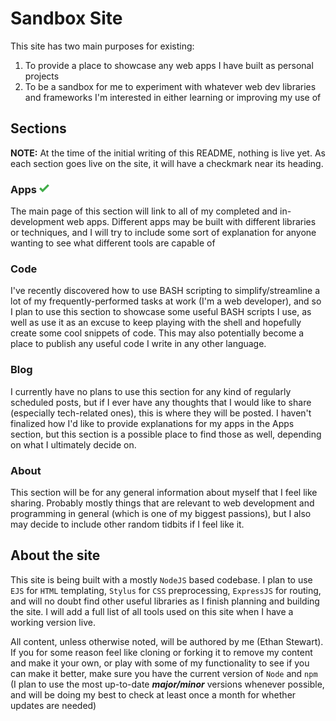 # Sandbox Site

This site has two main purposes for existing:

1. To provide a place to showcase any web apps I have built as personal projects
2. To be a sandbox for me to experiment with whatever web dev libraries and frameworks I'm interested in either learning or improving my use of

## Sections

**NOTE:** At the time of the initial writing of this README, nothing is live yet. As each section goes live on the site, it will have a checkmark near its heading.

### Apps ![alt text](/assets/img/icons/green-check.png "Green checkmark")


The main page of this section will link to all of my completed and in-development web apps. Different apps may be built with different libraries or techniques, and I will try to include some sort of explanation for anyone wanting to see what different tools are capable of

### Code

I've recently discovered how to use BASH scripting to simplify/streamline a lot of my frequently-performed tasks at work (I'm a web developer), and so I plan to use this section to showcase some useful BASH scripts I use, as well as use it as an excuse to keep playing with the shell and hopefully create some cool snippets of code. This may also potentially become a place to publish any useful code I write in any other language.

### Blog

I currently have no plans to use this section for any kind of regularly scheduled posts, but if I ever have any thoughts that I would like to share (especially tech-related ones), this is where they will be posted. I haven't finalized how I'd like to provide explanations for my apps in the Apps section, but this section is a possible place to find those as well, depending on what I ultimately decide on.

### About

This section will be for any general information about myself that I feel like sharing. Probably mostly things that are relevant to web development and programming in general (which is one of my biggest passions), but I also may decide to include other random tidbits if I feel like it.

## About the site

This site is being built with a mostly `NodeJS` based codebase. I plan to use `EJS` for `HTML` templating, `Stylus` for `CSS` preprocessing, `ExpressJS` for routing, and will no doubt find other useful libraries as I finish planning and building the site. I will add a full list of all tools used on this site when I have a working version live.

All content, unless otherwise noted, will be authored by me (Ethan Stewart). If you for some reason feel like cloning or forking it to remove my content and make it your own, or play with some of my functionality to see if you can make it better, make sure you have the current version of `Node` and `npm` (I plan to use the most up-to-date **_major/minor_** versions whenever possible, and will be doing my best to check at least once a month for whether updates are needed)
